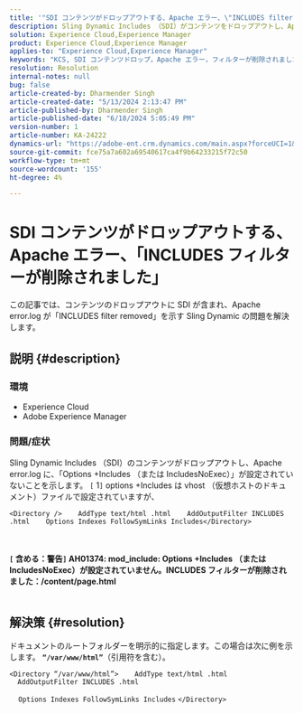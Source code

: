 ```yaml
---
title: '"SDI コンテンツがドロップアウトする、Apache エラー、\"INCLUDES filter removed\"'
description: Sling Dynamic Includes （SDI）がコンテンツをドロップアウトし、Apache error.log が\"INCLUDES filter removed\"を示す問題を解決する方法を説明します。
solution: Experience Cloud,Experience Manager
product: Experience Cloud,Experience Manager
applies-to: "Experience Cloud,Experience Manager"
keywords: "KCS, SDI コンテンツドロップ，Apache エラー，フィルターが削除されました，フィルターが含まれます，Experience Cloud, Experience Manager"
resolution: Resolution
internal-notes: null
bug: false
article-created-by: Dharmender Singh
article-created-date: "5/13/2024 2:13:47 PM"
article-published-by: Dharmender Singh
article-published-date: "6/18/2024 5:05:49 PM"
version-number: 1
article-number: KA-24222
dynamics-url: "https://adobe-ent.crm.dynamics.com/main.aspx?forceUCI=1&pagetype=entityrecord&etn=knowledgearticle&id=62c57dfe-3211-ef11-9f89-000d3a37816b"
source-git-commit: fce75a7a602a69540617ca4f9b64233215f72c50
workflow-type: tm+mt
source-wordcount: '155'
ht-degree: 4%

---
```


# SDI コンテンツがドロップアウトする、Apache エラー、「INCLUDES フィルターが削除されました」


この記事では、コンテンツのドロップアウトに SDI が含まれ、Apache error.log が「INCLUDES filter removed」を示す Sling Dynamic の問題を解決します。

## 説明 {#description}


### 環境

- Experience Cloud
- Adobe Experience Manager


### 問題/症状

Sling Dynamic Includes （SDI）のコンテンツがドロップアウトし、Apache error.log に、「Options +Includes （または IncludesNoExec）」が設定されていないことを示します。 `[` 1`]`  options +Includes は vhost （仮想ホストのドキュメント）ファイルで設定されていますが、


```
<Directory />    AddType text/html .html    AddOutputFilter INCLUDES .html    Options Indexes FollowSymLinks Includes</Directory>
```

<br> <br><b>`[` 含める：警告`]`  AH01374: mod_include: Options +Includes （または IncludesNoExec）が設定されていません。INCLUDES フィルターが削除されました：/content/page.html</b>
 <br> 

## 解決策 {#resolution}


ドキュメントのルートフォルダーを明示的に指定します。この場合は次に例を示します。 <b>`“/var/www/html”`</b>（引用符を含む）。




```
<Directory “/var/www/html”>    AddType text/html .html    AddOutputFilter INCLUDES .html
```


    `Options Indexes FollowSymLinks Includes`
`</Directory>`

